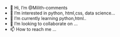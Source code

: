 - 👋 Hi, I’m @Milith-comments
- 👀 I’m interested in python, html,css, data science...
- 🌱 I’m currently learning python,html..
- 💞️ I’m looking to collaborate on ...
- 📫 How to reach me ...

<!---
Milith-comments/Milith-comments is a ✨ special ✨ repository because its `README.md` (this file) appears on your GitHub profile.
You can click the Preview link to take a look at your changes.
--->
